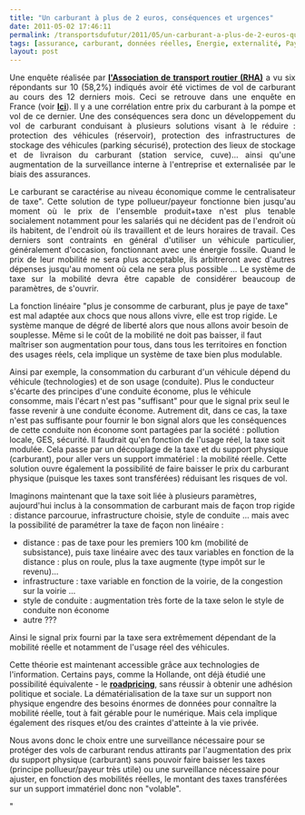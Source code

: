 ```yaml
---
title: "Un carburant à plus de 2 euros, conséquences et urgences"
date: 2011-05-02 17:46:11
permalink: /transportsdufutur/2011/05/un-carburant-a-plus-de-2-euros-quelles-consequences-quelles-urgences.html
tags: [assurance, carburant, données réelles, Energie, externalité, Pay as You Move]
layout: post
---
```


<p style="text-align: justify">Une enquête réalisée par <strong><a href="http://www.roadtransport.com/Articles/2011/03/23/138355/Fuel-theft-cases-soar-as-diesel-prices-hit-all-time.htm" target="_blank">l'Association de transport routier (RHA)</a></strong> a vu six répondants sur 10 (58,2%) indiqués avoir été victimes de vol de carburant au cours des 12 derniers mois. Ceci se retrouve dans une enquête en France (voir <strong><a href="https://gabrielplassat.github.io/transportsdufutur/wp-content/uploads/sites/6/2011/05/CPVolDeGasoil.pdf" target="_blank">Ici</a></strong>). Il y a une corrélation entre prix du carburant à la pompe et vol de ce dernier. Une des conséquences sera donc un développement du vol de carburant conduisant à plusieurs solutions visant à le réduire : protection des véhicules (réservoir), protection des infrastructures de stockage des véhicules (parking sécurisé), protection des lieux de stockage et de livraison du carburant (station service, cuve)... ainsi qu'une augmentation de la surveillance interne à l'entreprise et externalisée par le biais des assurances.</p> <p style="text-align: justify">Le carburant se caractérise au niveau économique comme le centralisateur de taxe". Cette solution de type pollueur/payeur fonctionne bien jusqu'au moment où le prix de l'ensemble produit+taxe n'est plus tenable socialement notamment pour les salariés qui ne décident pas de l'endroit où ils habitent, de l'endroit où ils travaillent et de leurs horaires de travail. Ces derniers sont contraints en général d'utiliser un véhicule particulier, généralement d'occasion, fonctionnant avec une énergie fossile. Quand le prix de leur mobilité ne sera plus acceptable, ils arbitreront avec d'autres dépenses jusqu'au moment où cela ne sera plus possible ... Le système de taxe sur la mobilité devra être capable de considérer beaucoup de paramètres, de s'ouvrir.</p> <p style=""text-align: justify"">La fonction linéaire "plus je consomme de carburant, plus je paye de taxe" est mal adaptée aux chocs que nous allons vivre, elle est trop rigide. Le système manque de dégré de liberté alors que nous allons avoir besoin de souplesse. Même si le coût de la mobilité ne doit pas baisser, il faut maîtriser son augmentation pour tous, dans tous les territoires en fonction des usages réels, cela implique un système de taxe bien plus modulable. </p>  <!--more-->   <p style=""text-align: justify"">Ainsi par exemple, la consommation du carburant d'un véhicule dépend du véhicule (technologies) et de son usage (conduite). Plus le conducteur s'écarte des principes d'une conduite économe, plus le véhicule consomme, mais l'écart n'est pas "suffisant" pour que le signal prix seul le fasse revenir à une conduite économe. Autrement dit, dans ce cas, la taxe n'est pas suffisante pour fournir le bon signal alors que les conséquences de cette conduite non économe sont partagées par la société : pollution locale, GES, sécurité. Il faudrait qu'en fonction de l'usage réel, la taxe soit modulée. Cela passe par un découplage de la taxe et du support physique (carburant), pour aller vers un support immatériel : la mobilité réelle. Cette solution ouvre également la possibilité de faire baisser le prix du carburant physique (puisque les taxes sont transférées) réduisant les risques de vol.</p> <p style=""text-align: justify"">Imaginons maintenant que la taxe soit liée à plusieurs paramètres, aujourd'hui inclus à la consommation de carburant mais de façon trop rigide : distance parcourue, infrastructure choisie, style de conduite ... mais avec la possibilité de paramétrer la taxe de façon non linéaire :</p> <ul> <li> <div style=""text-align: justify"">distance : pas de taxe pour les premiers 100 km (mobilité de subsistance), puis taxe linéaire avec des taux variables en fonction de la distance : plus on roule, plus la taxe augmente (type impôt sur le revenu)...</div> </li> <li> <div style=""text-align: justify"">infrastructure : taxe variable en fonction de la voirie, de la congestion sur la voirie ...</div> </li> <li> <div style=""text-align: justify"">style de conduite : augmentation très forte de la taxe selon le style de conduite non économe</div> </li> <li> <div style=""text-align: justify"">autre ???</div> </li> </ul> <p style=""text-align: justify"">Ainsi le signal prix fourni par la taxe sera extrêmement dépendant de la mobilité réelle et notamment de l'usage réel des véhicules.</p> <p style=""text-align: justify"">Cette théorie est maintenant accessible grâce aux technologies de l'information. Certains pays, comme la Hollande, ont déjà étudié une possibilité équivalente - le <strong><a href=""http://english.verkeerenwaterstaat.nl/english/topics/mobility_and_accessibility/road_pricing/what_is_already_happening_/"" target=""_blank"">roadpricing</a></strong>, sans réussir à obtenir une adhésion politique et sociale. La dématérialisation de la taxe sur un support non physique engendre des besoins énormes de données pour connaître la mobilité réelle, tout à fait gérable pour le numérique. Mais cela implique également des risques et/ou des craintes d'atteinte à la vie privée.</p> <p style=""text-align: justify"">Nous avons donc le choix entre une surveillance nécessaire pour se protéger des vols de carburant rendus attirants par l'augmentation des prix du support physique (carburant) sans pouvoir faire baisser les taxes (principe pollueur/payeur très utile) ou une surveillance nécessaire pour ajuster, en fonction des mobilités réelles, le montant des taxes transférées sur un support immatériel donc non "volable".</p>"
